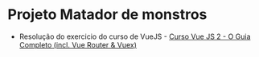 # Projeto Matador de monstros
- Resolução do exercicio do curso de VueJS - [Curso Vue JS 2 - O Guia Completo (incl. Vue Router & Vuex)](https://www.udemy.com/course/vue-js-completo/)